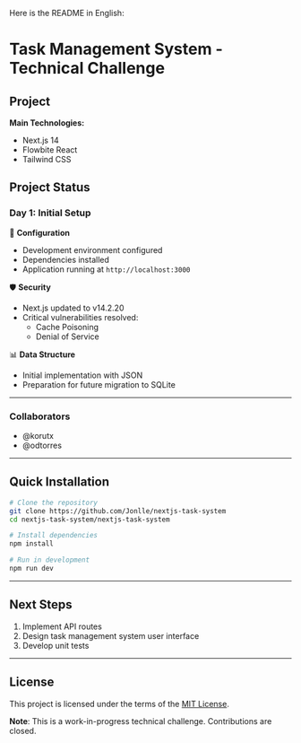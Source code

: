 Here is the README in English:

# Task Management System - Technical Challenge

## Project

**Main Technologies:**

- Next.js 14
- Flowbite React
- Tailwind CSS

## Project Status

### Day 1: Initial Setup

🔧 **Configuration**

- Development environment configured
- Dependencies installed
- Application running at `http://localhost:3000`

🛡️ **Security**

- Next.js updated to v14.2.20
- Critical vulnerabilities resolved:
  - Cache Poisoning
  - Denial of Service

📊 **Data Structure**

- Initial implementation with JSON
- Preparation for future migration to SQLite

---

### Collaborators

- @korutx
- @odtorres

---

## Quick Installation

```bash
# Clone the repository
git clone https://github.com/Jonlle/nextjs-task-system
cd nextjs-task-system/nextjs-task-system

# Install dependencies
npm install

# Run in development
npm run dev
```

---

## Next Steps

1. Implement API routes
2. Design task management system user interface
3. Develop unit tests

---

## License

This project is licensed under the terms of the [MIT License](./LICENSE).

**Note**: This is a work-in-progress technical challenge. Contributions are closed.
